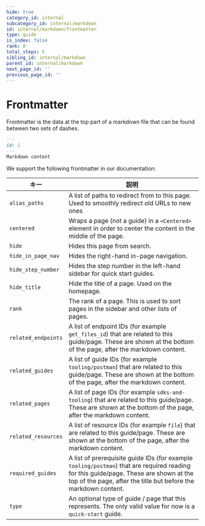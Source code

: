 ```yaml
---
hide: true
category_id: internal
subcategory_id: internal/markdown
id: internal/markdown/frontmatter
type: guide
is_index: false
rank: 0
total_steps: 5
sibling_id: internal/markdown
parent_id: internal/markdown
next_page_id: ''
previous_page_id: ''
---
```

<!-- does not need translation -->

# Frontmatter

Frontmatter is the data at the top part of a markdown file that can be found
between two sets of dashes.

```md
---
id: 1
---
Markdown content
```

<!-- markdownlint-disable line-length -->

We support the following frontmatter in our documentation:

| キー                  | 説明                                                                                                                                                                                                       |
| ------------------- | -------------------------------------------------------------------------------------------------------------------------------------------------------------------------------------------------------- |
| `alias_paths`       | A list of paths to redirect from to this page. Used to smoothly redirect old URLs to new ones                                                                                                            |
| `centered`          | Wraps a page (not a guide) in a `<Centered>` element in order to center the content in the middle of the page.                                                                                           |
| `hide`              | Hides this page from search.                                                                                                                                                                             |
| `hide_in_page_nav`  | Hides the right-hand in-page navigation.                                                                                                                                                                 |
| `hide_step_number`  | Hides the step number in the left-hand sidebar for quick start guides.                                                                                                                                   |
| `hide_title`        | Hide the title of a page. Used on the homepage.                                                                                                                                                          |
| `rank`              | The rank of a page. This is used to sort pages in the sidebar and other lists of pages.                                                                                                                  |
| `related_endpoints` | A list of endpoint IDs (for example `get_files_id`) that are related to this guide/page. These are shown at the bottom of the page, after the markdown content.                                          |
| `related_guides`    | A list of guide IDs (for example `tooling/postman`) that are related to this guide/page. These are shown at the bottom of the page, after the markdown content.                                          |
| `related_pages`     | A list of page IDs (for example `sdks-and-tooling`) that are related to this guide/page. These are shown at the bottom of the page, after the markdown content.                                          |
| `related_resources` | A list of resource IDs (for example `file`) that are related to this guide/page. These are shown at the bottom of the page, after the markdown content.                                                  |
| `required_guides`   | A list of prerequisite guide IDs (for example `tooling/postman`) that are required reading for this guide/page. These are shown at the top of the page, after the title but before the markdown content. |
| `type`              | An optional type of guide / page that this represents. The only valid value for now is a `quick-start` guide.                                                                                            |

<!-- markdownlint-enable line-length -->
